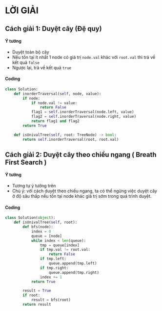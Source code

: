 # LỜI GIẢI

## Cách giải 1: Duyệt cây (Đệ quy)

#### Ý tưởng
-   Duyệt toàn bộ cây
-   Nếu tồn tại ít nhất 1 node có giá trị ```node.val``` khác với ```root.val``` thì trả về kết quả ```false```
-   Ngược lại, trả về kết quả ```true```

#### Coding
```python
class Solution:
    def inorderTraversal(self, node, value):
        if node:
            if node.val != value:
                return False
            flag1 = self.inorderTraversal(node.left, value)
            flag2 = self.inorderTraversal(node.right, value)
            return flag1 and flag2
        return True
    
    def isUnivalTree(self, root: TreeNode) -> bool:
        return self.inorderTraversal(root, root.val)
```

## Cách giải 2: Duyệt cây theo chiều ngang ( Breath First Search )

#### Ý tưởng 
-   Tương tự ý tưởng trên
-   Chú ý: với cách duyệt theo chiều ngang, ta có thể ngừng việc duyệt cây ở độ sâu thấp nếu tồn tại node khác giá trị sớm trong quá trình duyệt. 

#### Coding 
```python
class Solution(object):
    def isUnivalTree(self, root):
        def bfs(node):
            index = 0
            queue = [node]
            while index < len(queue):
                tmp = queue[index]
                if tmp.val != root.val:
                    return False
                if tmp.left:
                    queue.append(tmp.left)
                if tmp.right:
                    queue.append(tmp.right)
                index += 1
            return True
    
        result = True
        if root:
            result = bfs(root)
        return result
```